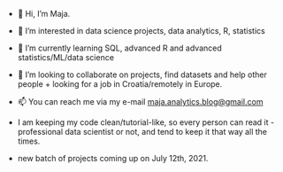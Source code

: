 - 👋 Hi, I’m Maja.
- 👀 I’m interested in data science projects, data analytics, R, statistics
- 🌱 I’m currently learning SQL, advanced R and advanced statistics/ML/data science
- 💞️ I’m looking to collaborate on projects, find datasets and help other people + looking for a job in Croatia/remotely in Europe.
- 📫 You can reach me via my e-mail maja.analytics.blog@gmail.com

- I am keeping my code clean/tutorial-like, so every person can read it - professional data scientist or not, and tend to keep it that way all the times.
- new batch of projects coming up on July 12th, 2021.
